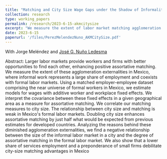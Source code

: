 ```yaml
---
title: "Matching and City Size Wage Gaps under the Shadow of Informality: Evidence from Mexico (Submitted)"
collection: research
type: working_papers
permalink: /research/2023-6-15-akmcitysize
excerpt: "We measure the extent of labor market matching agglomeration externalities in Mexico. The relationship between city size and matching is weak in Mexico's formal labor markets. Doubling city size enhances assortative matching by just half what would be expected from previous estimates for developed countries."
date: 2023-6-15
paperurl: '/files/PerezMelendezNuno_AKMCitySize.pdf'
---
```

With Jorge Meléndez and [José G. Nuño Ledesma](https://jgnunol.github.io/)

Abstract: Larger labor markets provide workers and firms with better opportunities to find each other, enhancing positive assortative matching. We measure the extent of these agglomeration externalities in Mexico, where informal work represents a large share of employment and coexists with formal labor markets. Using a matched employer-employee dataset comprising the near universe of formal workers in Mexico, we estimate models for wages with additive worker and workplace fixed effects. We interpret the covariance between these fixed effects in a given geographical area as a measure for assortative matching. We correlate our matching measures to city size. The relationship between city size and matching is weak in Mexico's formal labor markets. Doubling city size enhances assortative matching by just half what would be expected from previous estimates for developed countries. Analyzing the reasons behind these diminished agglomeration externalities, we find a negative relationship between the size of the informal labor market in a city and the degree of assortative matching in the formal labor market. We also show that a lower share of services employment and a preponderance of small firms debilitate city-size matching advantages in Mexico


